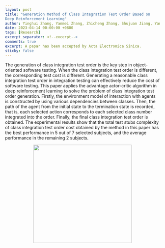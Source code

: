 ```yaml
---
layout: post
title: "Generation Method of Class Integration Test Order Based on
Deep Reinforcement Learning"
author: Yinghui Zhang, Yanmei Zhang, Zhicheng Zhang, Shujuan Jiang, Yanru Ding, Guan Yuan
date: 2023-04-14 00:00:00 +0800
tags: [Research]
excerpt_separator: <!--excerpt-->
comments: true
excerpt: A papar has been accepted by Acta Electronica Sinica.
sticky: false
---
```

<!--excerpt-->
The generation of class integration test order is the key step in object-oriented software testing. When the class integration test order is different, the corresponding test cost is different. Generating a reasonable class integration test order in integration testing can effectively reduce the cost of software testing. This paper applies the advantage actor-critic algorithm in deep reinforcement learning to solve the problem of class integration test order generation. Firstly, the environment model of interaction with agents is constructed by using various dependencies between classes. Then, the path of the agent from the initial state to the termination state is recorded, that is, each selected action corresponds to each selected class number integrated into the order. Finally, the final class integration test order is obtained. The experimental results show that the total test stubs complexity of class integration test order cost obtained by the method in this paper has the best performance in 5 out of 7 selected subjects, and the average performance in the remaining 2 subjects.

<div style="text-align: center;">
    <p><img src="{{"assets\img\posts\2023-04-14-generation-method-of-class-integration-test-order-based-on-deep-reinforcement-learning.png" | relative_url}}" style="height: 20rem;"></p>
</div>